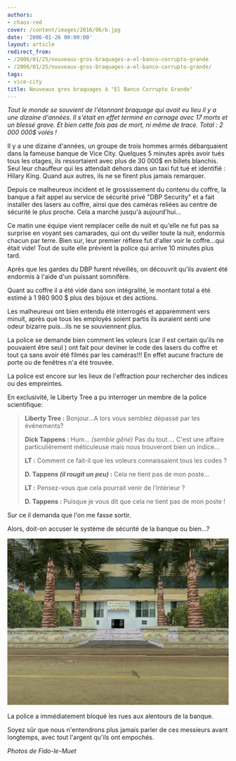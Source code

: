 ```yaml
---
authors:
- chaos-red
cover: /content/images/2016/06/b.jpg
date: '2006-01-26 00:00:00'
layout: article
redirect_from:
- /2006/01/25/nouveaux-gros-braquages-a-el-banco-corrupto-grande
- /2006/01/25/nouveaux-gros-braquages-a-el-banco-corrupto-grande/
tags:
- vice-city
title: Nouveaux gros braquages à "El Banco Corrupto Grande"
---
```



_Tout le monde se souvient de l'étonnant braquage qui avait eu lieu il y a une dizaine d'années. Il s'était en effet terminé en carnage avec 17 morts et un blessé grave. Et bien cette fois pas de mort, ni même de trace. Total : 2 000 000$ volés !_

Il y a une dizaine d'années, un groupe de trois hommes armés débarquaient dans la fameuse banque de Vice City. Quelques 5 minutes après avoir tués tous les otages, ils ressortaient avec plus de 30 000$ en billets blanchis. Seul leur chauffeur qui les attendait dehors dans un taxi fut tué et identifié : Hilary King. Quand aux autres, ils ne se firent plus jamais remarquer.

Depuis ce malheureux incident et le grossissement du contenu du coffre, la banque a fait appel au service de sécurité privé "DBP Security" et a fait installer des lasers au coffre, ainsi que des caméras reliées au centre de sécurité le plus proche. Cela a marché jusqu'à aujourd'hui...

Ce matin une équipe vient remplacer celle de nuit et qu'elle ne fut pas sa surprise en voyant ses camarades, qui ont du veiller toute la nuit, endormis chacun par terre. Bien sur, leur premier réflexe fut d'aller voir le coffre...qui était vide! Tout de suite elle prévient la police qui arrive 10 minutes plus tard.

Après que les gardes du DBP furent réveillés, on découvrit qu'ils avaient été endormis à l'aide d'un puissant somnifère.

Quant au coffre il a été vidé dans son intégralité, le montant total a été estimé à 1 980 900 $ plus des bijoux et des actions.

Les malheureux ont bien entendu été interrogés et apparemment vers minuit, après que tous les employés soient partis ils auraient senti une odeur bizarre puis...ils ne se souviennent plus.

La police se demande bien comment les voleurs (car il est certain qu'ils ne pouvaient être seul ) ont fait pour deviner le code des lasers du coffre et tout ça sans avoir été filmés par les caméras!!! En effet aucune fracture de porte ou de fenêtres n'a été trouvée.

La police est encore sur les lieux de l'effraction pour rechercher des indices ou des empreintes.

En exclusivité, le Liberty Tree a pu interroger un membre de la police scientifique:

> **Liberty Tree :** Bonjour...A lors vous semblez dépassé par les événements?
> 
> **Dick Tappens :** Hum... _(semble gêné)_ Pas du tout.... C'est une affaire particulièrement méticuleuse mais nous trouveront bien un indice...
> 
> **LT :** Comment ce fait-il que les voleurs connaissaient tous les codes ?
> 
> **D. Tappens _(il rougit un peu)_ :** Cela ne tient pas de mon poste...
> 
> **LT :** Pensez-vous que cela pourrait venir de l’intérieur ?
> 
> **D. Tappens :** Puisque je vous dit que cela ne tient pas de mon poste !

Sur ce il demanda que l'on me fasse sortir.

Alors, doit-on accuser le système de sécurité de la banque ou bien...?

![](/content/images/2005/01/g.jpg)

La police a immédiatement bloqué les rues aux alentours de la banque.

Soyez sûr que nous n'entendrons plus jamais parler de ces messieurs avant longtemps, avec tout l'argent qu'ils ont empochés.

_Photos de Fido-le-Muet_